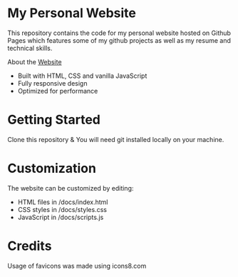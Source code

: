 # My Personal Website
This repository contains the code for my personal website hosted on Github Pages which features some of my github projects as well as my resume and technical skills.

About the [Website](https://0zmilad.github.io/0ZMilad-V1/)
- Built with HTML, CSS and vanilla JavaScript
- Fully responsive design
- Optimized for performance  
<!-- 
![Demo GIF](https://github.com/0ZMilad/0ZMilad/blob/2a6f2f106078f58fcc708e3de919f669d57ca3ff/docs/images/Web%20Demo%20Giff%202023.gif) -->

# Getting Started
Clone this repository & You will need git installed locally on your machine.
# Customization
The website can be customized by editing:
- HTML files in /docs/index.html
- CSS styles in /docs/styles.css
- JavaScript in /docs/scripts.js

# Credits
Usage of favicons was made using icons8.com

<!-- # Contact
Milad - Milad.Amini2026@gmail.com --> 

